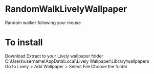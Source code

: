 # RandomWalkLivelyWallpaper
Random walker following your mouse

# To install
Download
Extract to your Lively wallpaper folder C:\Users\username\AppData\Local\Lively Wallpaper\Library\wallpapers\
Go to Lively > Add Wallpaper > Select File
Choose the folder
